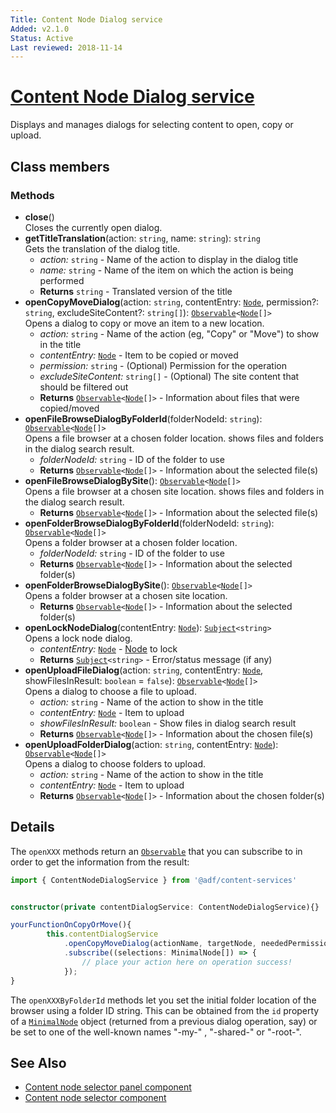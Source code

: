 ```yaml
---
Title: Content Node Dialog service
Added: v2.1.0
Status: Active
Last reviewed: 2018-11-14
---
```


# [Content Node Dialog service](../../../lib/content-services/src/lib/content-node-selector/content-node-dialog.service.ts "Defined in content-node-dialog.service.ts")

Displays and manages dialogs for selecting content to open, copy or upload.

## Class members

### Methods

-   **close**()<br/>
    Closes the currently open dialog.
-   **getTitleTranslation**(action: `string`, name: `string`): `string`<br/>
    Gets the translation of the dialog title.
    -   _action:_ `string`  - Name of the action to display in the dialog title
    -   _name:_ `string`  - Name of the item on which the action is being performed
    -   **Returns** `string` - Translated version of the title
-   **openCopyMoveDialog**(action: `string`, contentEntry: [`Node`](https://github.com/Alfresco/alfresco-js-api/blob/develop/src/api/content-rest-api/docs/Node.md), permission?: `string`, excludeSiteContent?: `string[]`): [`Observable`](http://reactivex.io/documentation/observable.html)`<`[`Node`](https://github.com/Alfresco/alfresco-js-api/blob/develop/src/api/content-rest-api/docs/Node.md)`[]>`<br/>
    Opens a dialog to copy or move an item to a new location.
    -   _action:_ `string`  - Name of the action (eg, "Copy" or "Move") to show in the title
    -   _contentEntry:_ [`Node`](https://github.com/Alfresco/alfresco-js-api/blob/develop/src/api/content-rest-api/docs/Node.md)  - Item to be copied or moved
    -   _permission:_ `string`  - (Optional) Permission for the operation
    -   _excludeSiteContent:_ `string[]`  - (Optional) The site content that should be filtered out
    -   **Returns** [`Observable`](http://reactivex.io/documentation/observable.html)`<`[`Node`](https://github.com/Alfresco/alfresco-js-api/blob/develop/src/api/content-rest-api/docs/Node.md)`[]>` - Information about files that were copied/moved
-   **openFileBrowseDialogByFolderId**(folderNodeId: `string`): [`Observable`](http://reactivex.io/documentation/observable.html)`<`[`Node`](https://github.com/Alfresco/alfresco-js-api/blob/develop/src/api/content-rest-api/docs/Node.md)`[]>`<br/>
    Opens a file browser at a chosen folder location. shows files and folders in the dialog search result.
    -   _folderNodeId:_ `string`  - ID of the folder to use
    -   **Returns** [`Observable`](http://reactivex.io/documentation/observable.html)`<`[`Node`](https://github.com/Alfresco/alfresco-js-api/blob/develop/src/api/content-rest-api/docs/Node.md)`[]>` - Information about the selected file(s)
-   **openFileBrowseDialogBySite**(): [`Observable`](http://reactivex.io/documentation/observable.html)`<`[`Node`](https://github.com/Alfresco/alfresco-js-api/blob/develop/src/api/content-rest-api/docs/Node.md)`[]>`<br/>
    Opens a file browser at a chosen site location. shows files and folders in the dialog search result.
    -   **Returns** [`Observable`](http://reactivex.io/documentation/observable.html)`<`[`Node`](https://github.com/Alfresco/alfresco-js-api/blob/develop/src/api/content-rest-api/docs/Node.md)`[]>` - Information about the selected file(s)
-   **openFolderBrowseDialogByFolderId**(folderNodeId: `string`): [`Observable`](http://reactivex.io/documentation/observable.html)`<`[`Node`](https://github.com/Alfresco/alfresco-js-api/blob/develop/src/api/content-rest-api/docs/Node.md)`[]>`<br/>
    Opens a folder browser at a chosen folder location.
    -   _folderNodeId:_ `string`  - ID of the folder to use
    -   **Returns** [`Observable`](http://reactivex.io/documentation/observable.html)`<`[`Node`](https://github.com/Alfresco/alfresco-js-api/blob/develop/src/api/content-rest-api/docs/Node.md)`[]>` - Information about the selected folder(s)
-   **openFolderBrowseDialogBySite**(): [`Observable`](http://reactivex.io/documentation/observable.html)`<`[`Node`](https://github.com/Alfresco/alfresco-js-api/blob/develop/src/api/content-rest-api/docs/Node.md)`[]>`<br/>
    Opens a folder browser at a chosen site location.
    -   **Returns** [`Observable`](http://reactivex.io/documentation/observable.html)`<`[`Node`](https://github.com/Alfresco/alfresco-js-api/blob/develop/src/api/content-rest-api/docs/Node.md)`[]>` - Information about the selected folder(s)
-   **openLockNodeDialog**(contentEntry: [`Node`](https://github.com/Alfresco/alfresco-js-api/blob/develop/src/api/content-rest-api/docs/Node.md)): [`Subject`](http://reactivex.io/documentation/subject.html)`<string>`<br/>
    Opens a lock node dialog.
    -   _contentEntry:_ [`Node`](https://github.com/Alfresco/alfresco-js-api/blob/develop/src/api/content-rest-api/docs/Node.md)  - [Node](https://github.com/Alfresco/alfresco-js-api/blob/develop/src/api/content-rest-api/docs/Node.md) to lock
    -   **Returns** [`Subject`](http://reactivex.io/documentation/subject.html)`<string>` - Error/status message (if any)
-   **openUploadFileDialog**(action: `string`, contentEntry: [`Node`](https://github.com/Alfresco/alfresco-js-api/blob/develop/src/api/content-rest-api/docs/Node.md), showFilesInResult: `boolean` = `false`): [`Observable`](http://reactivex.io/documentation/observable.html)`<`[`Node`](https://github.com/Alfresco/alfresco-js-api/blob/develop/src/api/content-rest-api/docs/Node.md)`[]>`<br/>
    Opens a dialog to choose a file to upload.
    -   _action:_ `string`  - Name of the action to show in the title
    -   _contentEntry:_ [`Node`](https://github.com/Alfresco/alfresco-js-api/blob/develop/src/api/content-rest-api/docs/Node.md)  - Item to upload
    -   _showFilesInResult:_ `boolean`  - Show files in dialog search result
    -   **Returns** [`Observable`](http://reactivex.io/documentation/observable.html)`<`[`Node`](https://github.com/Alfresco/alfresco-js-api/blob/develop/src/api/content-rest-api/docs/Node.md)`[]>` - Information about the chosen file(s)
-   **openUploadFolderDialog**(action: `string`, contentEntry: [`Node`](https://github.com/Alfresco/alfresco-js-api/blob/develop/src/api/content-rest-api/docs/Node.md)): [`Observable`](http://reactivex.io/documentation/observable.html)`<`[`Node`](https://github.com/Alfresco/alfresco-js-api/blob/develop/src/api/content-rest-api/docs/Node.md)`[]>`<br/>
    Opens a dialog to choose folders to upload.
    -   _action:_ `string`  - Name of the action to show in the title
    -   _contentEntry:_ [`Node`](https://github.com/Alfresco/alfresco-js-api/blob/develop/src/api/content-rest-api/docs/Node.md)  - Item to upload
    -   **Returns** [`Observable`](http://reactivex.io/documentation/observable.html)`<`[`Node`](https://github.com/Alfresco/alfresco-js-api/blob/develop/src/api/content-rest-api/docs/Node.md)`[]>` - Information about the chosen folder(s)

## Details

The `openXXX` methods return an 
[`Observable`](http://reactivex.io/documentation/observable.html) that you can subscribe
to in order to get the information from the result:

```ts
import { ContentNodeDialogService } from '@adf/content-services'


constructor(private contentDialogService: ContentNodeDialogService){}

yourFunctionOnCopyOrMove(){
        this.contentDialogService
            .openCopyMoveDialog(actionName, targetNode, neededPermissionForAction)
            .subscribe((selections: MinimalNode[]) => {
                // place your action here on operation success!
            });
}
```

The `openXXXByFolderId` methods let you set the initial folder location of the browser
using a folder ID string. This can be obtained from the `id` property of a
[`MinimalNode`](https://github.com/Alfresco/alfresco-js-api/blob/master/src/alfresco-core-rest-api/docs/NodeMinimalEntry.md) object (returned from a previous
dialog operation, say) or be set to one of the well-known names "-my-" , "-shared-" or
"-root-".

## See Also

-   [Content node selector panel component](../components/content-node-selector-panel.component.md)
-   [Content node selector component](../components/content-node-selector.component.md)
